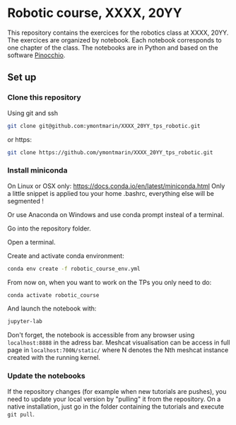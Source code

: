 ﻿# Robotic course, XXXX, 20YY

This repository contains the exercices for the robotics class at XXXX, 20YY.
The exercices are organized by notebook. Each notebook corresponds to one chapter of the class.
The notebooks are in Python and based on the software [Pinocchio](https://github.com/stack-of-tasks/pinocchio).

## Set up
### Clone this repository
Using git and ssh
```bash
git clone git@github.com:ymontmarin/XXXX_20YY_tps_robotic.git
```
or https:
```bash
git clone https://github.com/ymontmarin/XXXX_20YY_tps_robotic.git
```

### Install miniconda
On Linux or OSX only: https://docs.conda.io/en/latest/miniconda.html
Only a little snippet is applied tou your home .bashrc, everything else will be segmented !

Or use Anaconda on Windows and use conda prompt insteal of a terminal.

Go into the repository folder.

Open a terminal.

Create and activate conda environment:
```bash
conda env create -f robotic_course_env.yml
```
From now on, when you want to work on the TPs you only need to do:
```bash
conda activate robotic_course
```
And launch the notebook with:
```bash
jupyter-lab
```
Don't forget, the notebook is accessible from any browser using `localhost:8888` in the adress bar.
Meshcat visualisation can be access in full page in `localhost:700N/static/` where N denotes the Nth meshcat instance created with the running kernel.


### Update the notebooks

If the repository changes (for example when new tutorials are pushes), you need to update your local
version by "pulling" it from the repository.
On a native installation, just go in the folder containing the tutorials and execute ```git pull```.
